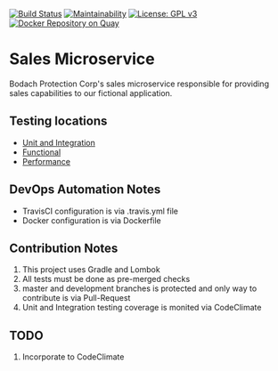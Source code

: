 [![Build Status](https://travis-ci.org/devopsicon/sales-microservice.svg?branch=develop)](https://travis-ci.org/devopsicon/sales-microservice)
[![Maintainability](https://api.codeclimate.com/v1/badges/630cd6efec7556bb413f/maintainability)](https://codeclimate.com/github/devopsicon/sales-microservice/maintainability)
[![License: GPL v3](https://img.shields.io/badge/License-GPL%20v3-blue.svg)](https://www.gnu.org/licenses/gpl-3.0)
[![Docker Repository on Quay](https://quay.io/repository/devopsicon/salesmicroservice/status "Docker Repository on Quay")](https://quay.io/repository/devopsicon/salesmicroservice)


# Sales Microservice
Bodach Protection Corp's sales microservice responsible for providing sales capabilities to our fictional
application.

## Testing locations
* [Unit and Integration](https://github.com/devopsicon/sales-microservice/tree/develop/src/test/java/com/devopsicon/microservices/sales)
* [Functional](https://github.com/devopsicon/sales-microservice/tree/develop/src/cucumberTest)
* [Performance](https://github.com/devopsicon/sales-microservice/tree/develop/src/perfTest)

## DevOps Automation Notes
* TravisCI configuration is via .travis.yml file
* Docker configuration is via Dockerfile

## Contribution Notes
1. This project uses Gradle and Lombok
2. All tests must be done as pre-merged checks
3. master and development branches is protected and only way to contribute is via Pull-Request
4. Unit and Integration testing coverage is monited via CodeClimate 

## TODO
1. Incorporate to CodeClimate

